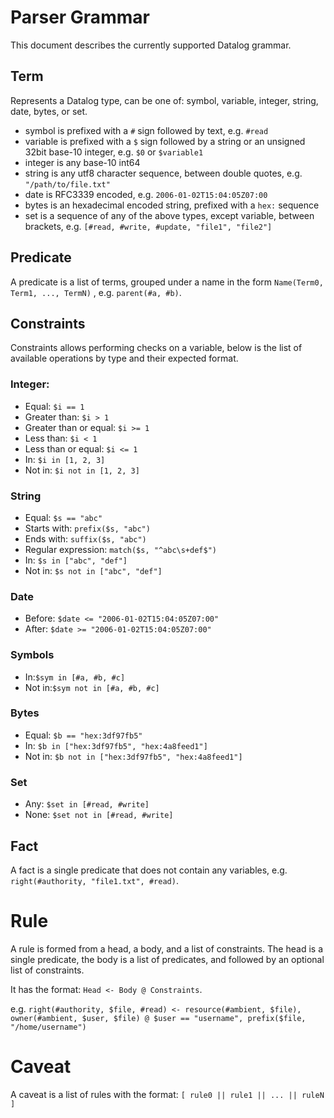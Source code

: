 # Parser Grammar

This document describes the currently supported Datalog grammar.

## Term

Represents a Datalog type, can be one of: symbol, variable, integer, string, date, bytes, or set.

- symbol is prefixed with a `#` sign followed by text, e.g. `#read`
- variable is prefixed with a `$` sign followed by a string or an unsigned 32bit base-10 integer,  e.g. `$0` or `$variable1`
- integer is any base-10 int64
- string is any utf8 character sequence, between double quotes, e.g. `"/path/to/file.txt"`
- date is RFC3339 encoded, e.g. `2006-01-02T15:04:05Z07:00`
- bytes is an hexadecimal encoded string, prefixed with a `hex:` sequence
- set is a sequence of any of the above types, except variable, between brackets, e.g. `[#read, #write, #update, "file1", "file2"]`

## Predicate

A predicate is a list of terms, grouped under a name in the form `Name(Term0, Term1, ..., TermN)` , e.g. `parent(#a, #b)`.

## Constraints

Constraints allows performing checks on a variable, below is the list of available operations by type and their expected format.

### Integer:

- Equal: `$i == 1`
- Greater than: `$i > 1`
- Greater than or equal: `$i >= 1`
- Less than: `$i < 1`
- Less than or equal: `$i <= 1`
- In: `$i in [1, 2, 3]`
- Not in: `$i not in [1, 2, 3]`

###  String

- Equal: `$s == "abc"`
- Starts with: `prefix($s, "abc")`
- Ends with: `suffix($s, "abc")`
- Regular expression: `match($s, "^abc\s+def$") `
- In: `$s in ["abc", "def"]`
- Not in: `$s not in ["abc", "def"]`

### Date

- Before: `$date <= "2006-01-02T15:04:05Z07:00"`
- After: `$date >= "2006-01-02T15:04:05Z07:00"`

### Symbols

- In:`$sym in [#a, #b, #c]`
- Not in:`$sym not in [#a, #b, #c]`

### Bytes

- Equal: `$b == "hex:3df97fb5"`
- In: `$b in ["hex:3df97fb5", "hex:4a8feed1"]`
- Not in: `$b not in ["hex:3df97fb5", "hex:4a8feed1"]`

### Set

- Any: `$set in [#read, #write]`
- None: `$set not in [#read, #write]`

## Fact

A fact is a single predicate that does not contain any variables, e.g. `right(#authority, "file1.txt", #read)`.

# Rule

A rule is formed from a head, a body, and a list of constraints.
The head is a single predicate, the body is a list of predicates, and followed by an optional list of constraints.

It has the format: `Head <- Body @ Constraints`.

e.g. `right(#authority, $file, #read) <- resource(#ambient, $file), owner(#ambient, $user, $file) @ $user == "username", prefix($file, "/home/username")`

# Caveat

A caveat is a list of rules with the format: `[ rule0 || rule1 || ... || ruleN ]`
